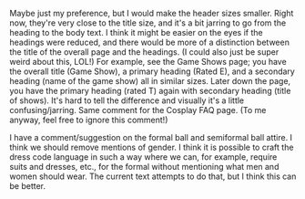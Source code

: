 Maybe just my preference, but I would make the header sizes smaller. Right now, they're very close to the title size, and it's a bit jarring to go from the heading to the body text. I think it might be easier on the eyes if the headings were reduced, and there would be more of a distinction between the title of the overall page and the headings. (I could also just be super weird about this, LOL!) For example, see the Game Shows page; you have the overall title (Game Show), a primary heading (Rated E), and a secondary heading (name of the game show) all in similar sizes. Later down the page, you have the primary heading (rated T) again with secondary heading (title of shows). It's hard to tell the difference and visually it's a little confusing/jarring. Same comment for the Cosplay FAQ page. (To me anyway, feel free to ignore this comment!)

I have a comment/suggestion on the formal ball and semiformal ball attire. I think we should remove mentions of gender. I think it is possible to craft the dress code language in such a way where we can, for example, require suits and dresses, etc., for the formal without mentioning what men and women should wear. The current text attempts to do that, but I think this can be better.
